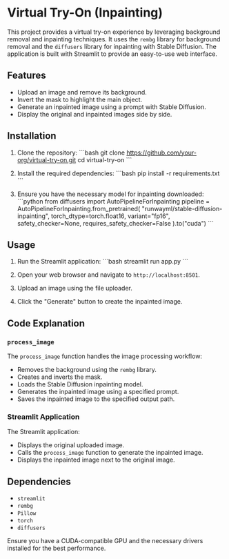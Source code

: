 # Virtual Try-On (Inpainting)

This project provides a virtual try-on experience by leveraging background removal and inpainting techniques. It uses the `rembg` library for background removal and the `diffusers` library for inpainting with Stable Diffusion. The application is built with Streamlit to provide an easy-to-use web interface.

## Features

- Upload an image and remove its background.
- Invert the mask to highlight the main object.
- Generate an inpainted image using a prompt with Stable Diffusion.
- Display the original and inpainted images side by side.

## Installation

1. Clone the repository:
   \`\`\`bash
   git clone https://github.com/your-org/virtual-try-on.git
   cd virtual-try-on
   \`\`\`

2. Install the required dependencies:
   \`\`\`bash
   pip install -r requirements.txt
   \`\`\`

3. Ensure you have the necessary model for inpainting downloaded:
   \`\`\`python
   from diffusers import AutoPipelineForInpainting
   pipeline = AutoPipelineForInpainting.from_pretrained(
       "runwayml/stable-diffusion-inpainting", torch_dtype=torch.float16, variant="fp16", safety_checker=None,
       requires_safety_checker=False
   ).to("cuda")
   \`\`\`

## Usage

1. Run the Streamlit application:
   \`\`\`bash
   streamlit run app.py
   \`\`\`

2. Open your web browser and navigate to `http://localhost:8501`.

3. Upload an image using the file uploader.

4. Click the "Generate" button to create the inpainted image.

## Code Explanation

### `process_image`

The `process_image` function handles the image processing workflow:
- Removes the background using the `rembg` library.
- Creates and inverts the mask.
- Loads the Stable Diffusion inpainting model.
- Generates the inpainted image using a specified prompt.
- Saves the inpainted image to the specified output path.

### Streamlit Application

The Streamlit application:
- Displays the original uploaded image.
- Calls the `process_image` function to generate the inpainted image.
- Displays the inpainted image next to the original image.

## Dependencies

- `streamlit`
- `rembg`
- `Pillow`
- `torch`
- `diffusers`

Ensure you have a CUDA-compatible GPU and the necessary drivers installed for the best performance.

